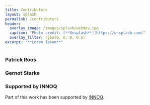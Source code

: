 ```yaml
---
title: Contributors
layout: splash
permalink: /contributors
header:
  overlay_image: /images/splash/webdev.jpg
  caption: "Photo credit: [**Unsplash**](https://unsplash.com)"
  overlay_filter: rgba(0, 0, 0, 0.6)
excerpt: "**Lorem Ipsum**"
---
```


### Patrick Roos

### Gernot Starke


### Supported by INNOQ

Part of this work has been supported by [INNOQ](https://innoq.com).